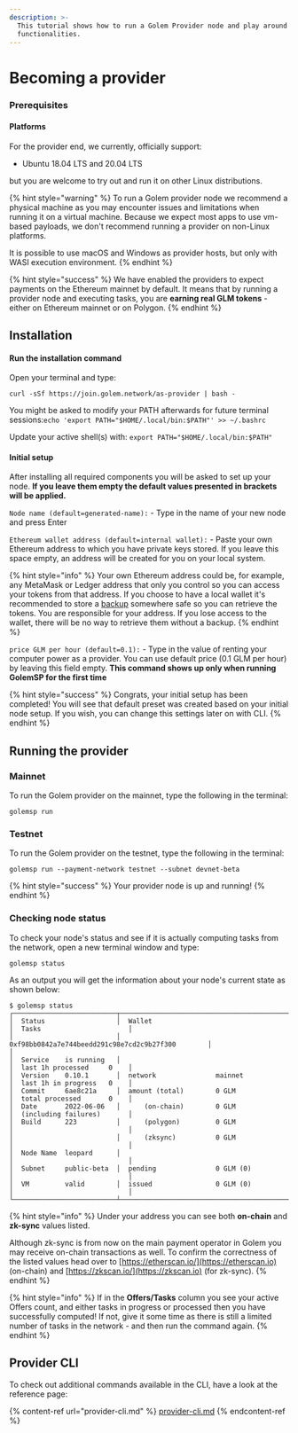 ```yaml
---
description: >-
  This tutorial shows how to run a Golem Provider node and play around with its
  functionalities.
---
```


# Becoming a provider

### Prerequisites

#### Platforms

For the provider end, we currently, officially support:

* Ubuntu 18.04 LTS and 20.04 LTS

but you are welcome to try out and run it on other Linux distributions.

{% hint style="warning" %}
To run a Golem provider node we recommend a physical machine as you may encounter issues and limitations when running it on a virtual machine. Because we expect most apps to use vm-based payloads, we don't recommend running a provider on non-Linux platforms.

It is possible to use macOS and Windows as provider hosts, but only with WASI execution environment.
{% endhint %}

{% hint style="success" %}
We have enabled the providers to expect payments on the Ethereum mainnet by default. It means that by running a provider node and executing tasks, you are **earning real GLM tokens** - either on Ethereum mainnet or on Polygon.
{% endhint %}

## Installation

#### Run the installation command

Open your terminal and type:

```
curl -sSf https://join.golem.network/as-provider | bash -
```

You might be asked to modify your PATH afterwards for future terminal sessions:`echo 'export PATH="$HOME/.local/bin:$PATH"' >> ~/.bashrc`

Update your active shell(s) with: `export PATH="$HOME/.local/bin:$PATH"`

#### Initial setup

After installing all required components you will be asked to set up your node. **If you leave them empty the default values presented in brackets will be applied.**

`Node name (default=generated-name):` - Type in the name of your new node and press Enter

`Ethereum wallet address (default=internal wallet):` - Paste your own Ethereum address to which you have private keys stored. If you leave this space empty, an address will be created for you on your local system.

{% hint style="info" %}
Your own Ethereum address could be, for example, any MetaMask or Ledger address that only you control so you can access your tokens from that address. If you choose to have a local wallet it's recommended to store a [backup](../payments/using-golem-on-mainnet/backing-up-your-golem-wallet.md) somewhere safe so you can retrieve the tokens. You are responsible for your address. If you lose access to the wallet, there will be no way to retrieve them without a backup.
{% endhint %}

`price GLM per hour (default=0.1):` - Type in the value of renting your computer power as a provider. You can use default price (0.1 GLM per hour) by leaving this field empty. **This command shows up only when running GolemSP for the first time**

{% hint style="success" %}
Congrats, your initial setup has been completed! You will see that default preset was created based on your initial node setup. If you wish, you can change this settings later on with CLI.
{% endhint %}

## Running the provider

### Mainnet

To run the Golem provider on the mainnet, type the following in the terminal:

```
golemsp run
```

### Testnet

To run the Golem provider on the testnet, type the following in the terminal:

```
golemsp run --payment-network testnet --subnet devnet-beta
```

{% hint style="success" %}
Your provider node is up and running!
{% endhint %}

### Checking node status

To check your node's status and see if it is actually computing tasks from the network, open a new terminal window and type:

```
golemsp status
```

As an output you will get the information about your node's current state as shown below:

```
$ golemsp status
┌──────────────────────────┬────────────────────────────────────────────────────┬─────────────────────────────┐
│  Status                  │  Wallet                                            │  Tasks                      │
│                          │  0xf98bb0842a7e744beedd291c98e7cd2c9b27f300        │                             │
│  Service    is running   │                                                    │  last 1h processed     0    │
│  Version    0.10.1       │  network               mainnet                     │  last 1h in progress   0    │
│  Commit     6ae8c21a     │  amount (total)        0 GLM                       │  total processed       0    │
│  Date       2022-06-06   │      (on-chain)        0 GLM                       │  (including failures)       │
│  Build      223          │      (polygon)         0 GLM                       │                             │
│                          │      (zksync)          0 GLM                       │                             │
│  Node Name  leopard      │                                                    │                             │
│  Subnet     public-beta  │  pending               0 GLM (0)                   │                             │
│  VM         valid        │  issued                0 GLM (0)                   │                             │
└──────────────────────────┴────────────────────────────────────────────────────┴─────────────────────────────┘
```

{% hint style="info" %}
Under your address you can see both **on-chain** and **zk-sync** values listed.

Although zk-sync is from now on the main payment operator in Golem you may receive on-chain transactions as well. To confirm the correctness of the listed values head over to [https://etherscan.io/](https://etherscan.io) (on-chain) and [https://zkscan.io/](https://zkscan.io) (for zk-sync).
{% endhint %}

{% hint style="info" %}
If in the **Offers/Tasks** column you see your active Offers count, and either tasks in progress or processed then you have successfully computed! If not, give it some time as there is still a limited number of tasks in the network - and then run the command again.
{% endhint %}

## Provider CLI

To check out additional commands available in the CLI, have a look at the reference page:

{% content-ref url="provider-cli.md" %}
[provider-cli.md](provider-cli.md)
{% endcontent-ref %}
